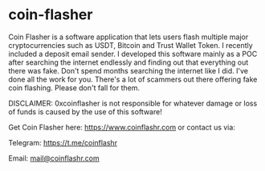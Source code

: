 # coin-flasher
Coin Flasher is a software application that lets users flash multiple major cryptocurrencies such as USDT, Bitcoin and Trust Wallet Token. I recently included a deposit email sender. I developed this software mainly as a POC after searching the internet endlessly and finding out that everything out there was fake. Don't spend months searching the internet like I did. I've done all the work for you. There's a lot of scammers out there offering fake coin flashing. Please don't fall for them.

DISCLAIMER: 0xcoinflasher is not responsible for whatever damage or loss of funds is caused by the use of this software!

Get Coin Flasher here: https://www.coinflashr.com or contact us via:

Telegram: https://t.me/coinflashr

Email: mail@coinflashr.com


